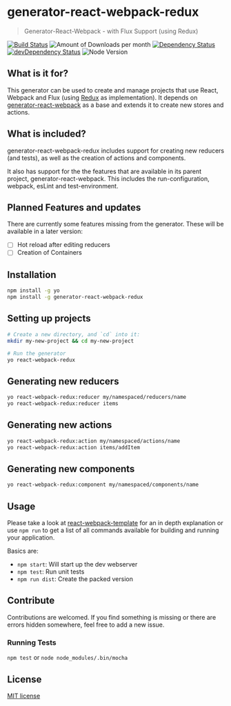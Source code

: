 # generator-react-webpack-redux
> Generator-React-Webpack - with Flux Support (using Redux)

[![Build Status](https://travis-ci.org/stylesuxx/generator-react-webpack-redux.svg?branch=master)](https://travis-ci.org/stylesuxx/generator-react-webpack-redux) ![Amount of Downloads per month](https://img.shields.io/npm/dm/generator-react-webpack-redux.svg "Amount of Downloads") [![Dependency Status](https://david-dm.org/stylesuxx/generator-react-webpack-redux.svg)](https://david-dm.org/stylesuxx/generator-react-webpack-redux) [![devDependency Status](https://david-dm.org/stylesuxx/generator-react-webpack-redux/dev-status.svg)](https://david-dm.org/stylesuxx/generator-react-webpack-redux#info=devDependencies) ![Node Version](https://img.shields.io/node/v/generator-react-webpack-redux.svg "Node Version")

## What is it for?
This generator can be used to create and manage projects that use React, Webpack and Flux (using [Redux](https://github.com/rackt/redux) as implementation). It depends on [generator-react-webpack](https://github.com/newtriks/generator-react-webpack) as a base and extends it to create new stores and actions.

## What is included?
generator-react-webpack-redux includes support for creating new reducers (and tests), as well as the creation of actions and components.

It also has support for the the features that are available in its parent project, generator-react-webpack. This includes the run-configuration, webpack, esLint and test-environment.

## Planned Features and updates
There are currently some features missing from the generator. These will be available in a later version:

- [ ] Hot reload after editing reducers
- [ ] Creation of Containers

## Installation
```bash
npm install -g yo
npm install -g generator-react-webpack-redux
```

## Setting up projects
```bash
# Create a new directory, and `cd` into it:
mkdir my-new-project && cd my-new-project

# Run the generator
yo react-webpack-redux
```

## Generating new reducers
```bash
yo react-webpack-redux:reducer my/namespaced/reducers/name
yo react-webpack-redux:reducer items
```

## Generating new actions
```bash
yo react-webpack-redux:action my/namespaced/actions/name
yo react-webpack-redux:action items/addItem
```

## Generating new components
```bash
yo react-webpack-redux:component my/namespaced/components/name
```

## Usage
Please take a look at [react-webpack-template](https://github.com/weblogixx/react-webpack-template) for an in depth explanation or use `npm run` to get a list of all commands available for building and running your application.

Basics are:
- `npm start`: Will start up the dev webserver
- `npm test`: Run unit tests
- `npm run dist`: Create the packed version

## Contribute
Contributions are welcomed. If you find something is missing or there are errors hidden somewhere, feel free to add a new issue.

### Running Tests
`npm test` or `node node_modules/.bin/mocha`

## License
[MIT license](http://opensource.org/licenses/MIT)

